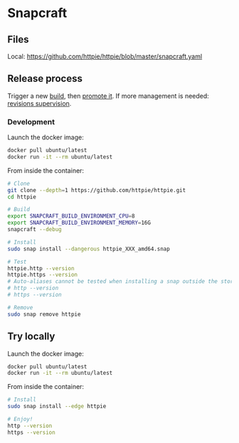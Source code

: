 # Snapcraft

## Files

Local: <https://github.com/httpie/httpie/blob/master/snapcraft.yaml>

## Release process

Trigger a new [build](https://snapcraft.io/httpie/builds), then [promote it](https://snapcraft.io/httpie/releases). If more management is needed: [revisions supervision](https://dashboard.snapcraft.io/snaps/httpie/revisions/).

### Development

Launch the docker image:

```bash
docker pull ubuntu/latest
docker run -it --rm ubuntu/latest
```

From inside the container:

```bash
# Clone
git clone --depth=1 https://github.com/httpie/httpie.git
cd httpie

# Build
export SNAPCRAFT_BUILD_ENVIRONMENT_CPU=8
export SNAPCRAFT_BUILD_ENVIRONMENT_MEMORY=16G
snapcraft --debug

# Install
sudo snap install --dangerous httpie_XXX_amd64.snap

# Test
httpie.http --version
httpie.https --version
# Auto-aliases cannot be tested when installing a snap outside the store.
# http --version
# https --version

# Remove
sudo snap remove httpie
```

## Try locally

Launch the docker image:

```bash
docker pull ubuntu/latest
docker run -it --rm ubuntu/latest
```

From inside the container:

```bash
# Install
sudo snap install --edge httpie

# Enjoy!
http --version
https --version
```
